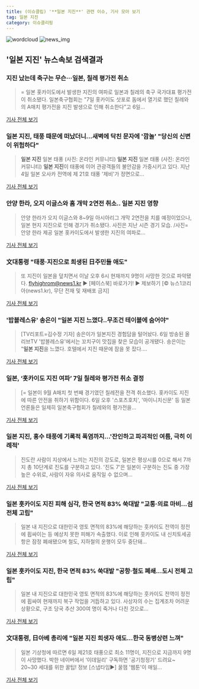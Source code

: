 ```yaml
---
title: (이슈클립) '**일본 지진**' 관련 이슈, 기사 모아 보기
tag: 일본 지진
category: 이슈클리핑
---
```

![wordcloud](https://s3.ap-northeast-2.amazonaws.com/lyrics101-wordcloud/2018-09-06-1536240389.png)
![news_img](https://user-images.githubusercontent.com/42597476/44507050-1206f400-a6e4-11e8-8d98-7ffbfebb353f.png)
## **'**일본 지진**'** 뉴스속보 검색결과
### 지진 났는데 축구는 무슨···일본, 칠레 평가전 취소

>= 일본 홋카이도에서 발생한 지진의 여파로 일본과 칠레의 축구 국가대표 평가전이 취소됐다. 일본축구협회는 "7일 홋카이도 삿포로 돔에서 열기로 했던 칠레와의 A매치 평가전을 지진 발생으로 인해 취소한다"고 6일...

<a href="http://www.newsis.com/view/?id=NISX20180906_0000411761&cID=10523&pID=10500" target="_blank">기사 전체 보기</a>

### **일본 지진**, 태풍 때문에 떠났더니…새벽에 닥친 문자에 '깜놀' "당신의 신변이 위험하다"

>**일본 지진** 일본 태풍 (사진: 온라인 커뮤니티) **일본 지진** 일본 태풍 (사진: 온라인 커뮤니티) **일본 지진**이 태풍에 이어 관광객들의 불안감을 가중시키고 있다. 지난 4일 일본 오사카 전역에 제 21호 태풍 '제비'가 정면으로...

<a href="http://www.dtnews24.com/news/articleView.html?idxno=524758" target="_blank">기사 전체 보기</a>

### 안양 한라, 오지 이글스와 홈 개막 2연전 취소.. **일본 지진** 영향

>안양 한라가 오지 이글스와 8~9일 아시아리그 개막 2연전을 치를 예정이었으나, 일본 현지 지진으로 인해 경기가 취소됐다. 사진은 지난 시즌 경기 모습. /사진=안양 한라 제공 일본 홋카이도에서 발생한 지진의 여파로...

<a href="http://star.mt.co.kr/stview.php?no=2018090617264801241" target="_blank">기사 전체 보기</a>

### 文대통령 "태풍·지진으로 희생된 日주민들 애도"

>또 지진이 일본을 덮치면서 이날 오후 6시 현재까지 9명이 사망한 것으로 파악됐다. flyhighrom@news1.kr ▶ [페이스북] 바로가기! ▶ 제보하기 [© 뉴스1코리아(news1.kr), 무단 전재 및 재배포 금지]

<a href="http://news1.kr/articles/?3419805" target="_blank">기사 전체 보기</a>

### '밥블레스유' 송은이 "**일본 지진** 느꼈다..무조건 테이블에 숨어야"

>[TV리포트=김수정 기자] 송은이가 일본지진 경험담을 털어놨다. 6일 방송된 올리브TV '밥블레스유'에서는 꼬치구이 맛집을 찾은 모습이 공개됐다. 송은이는 "**일본 지진**을 느꼈다. 호텔에서 지진 때문에 잠을 못 잤다....

<a href="http://www.tvreport.co.kr/?c=news&m=newsview&idx=1078512" target="_blank">기사 전체 보기</a>

### 일본, ‘홋카이도 지진 여파’ 7일 칠레와 평가전 취소 결정

>[= 일본이 9월 A매치 첫 번째 경기였던 칠레전을 전격 취소했다. 홋카이도 지진에 따른 안전을 취하기 위함이다. 6일 오후 '스포츠호치', '마이니치신문' 등 일본 언론들은 일제히 일본축구협회가 칠레와의 평가전을...

<a href="http://www.sportalkorea.com/news/view.php?gisa_uniq=2018090616541213&section_code=20&cp=se&gomb=1" target="_blank">기사 전체 보기</a>

### **일본 지진**, 홍수 태풍에 기록적 폭염까지…'잔인하고 파괴적인 여름, 극히 이례적'

>진도란 사람이 지상에서 느끼는 지진의 강도로, 일본은 평상시를 0으로 해서 7까지 총 10단계로 진도를 구분하고 있다. '진도 7'은 일본이 구분하는 진도 중 가장 높은 수위로, 사람이 자유 의사로 움직일 수 없으며...

<a href="http://www.econonews.co.kr/news/articleView.html?idxno=35335" target="_blank">기사 전체 보기</a>

### 일본 훗카이도 지진 피해 심각, 한국 면적 83% 쑥대밭 "교통·의료 마비…섬 전체 고립"

>일본 내 지진으로 대한민국 영토 면적의 83%에 해당하는 훗카이도 전역이 정전에 휩싸이는 등 예상치 못한 피해가 속출했다. 이로 인해 훗카이도 내 신치토세공항은 잠정 폐쇄됐으며 철도, 지하철의 운행이 모두 중단돼...

<a href="http://www.jemin.com/news/articleView.html?idxno=537419" target="_blank">기사 전체 보기</a>

### 일본 훗카이도 지진, 한국 면적 83% 쑥대밭 "공항·철도 폐쇄…도시 전체 고립"

>일본 내 지진으로 대한민국 영토 면적의 83%에 해당하는 훗카이도 전역이 정전에 휩싸여 현재까지 복구 작업을 거듭하고 있다. 사상자의 수는 집계조차 어려운 상황으로, 구조 당국 추산 300여 명이 죽거나 다친 것으로...

<a href="http://www.ekn.kr/news/article_lab.html?no=384912" target="_blank">기사 전체 보기</a>

### 文대통령, 日아베 총리에 "**일본 지진** 희생자 애도...한국 동병상련 느껴"

>일본 기상청에 따르면 6일 제21호 태풍으로 최소 11명이, 지진으로 지금까지 9명이 사망했다. 박한 네이버에서 ‘이데일리’ 구독하면 '공기청정기' 드려요~ 20~30 세대를 위한 꿀팁! 정보 [스냅타임▶] 꿀잼 '웹툰'이 매일...

<a href="http://www.edaily.co.kr/news/newspath.asp?newsid=04270566619337496" target="_blank">기사 전체 보기</a>



